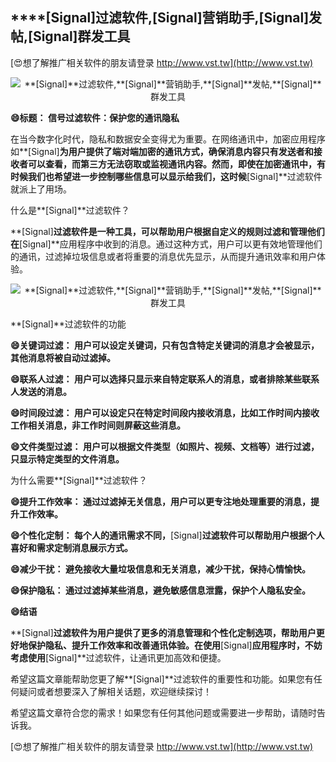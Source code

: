 ## ****[Signal]**过滤软件,**[Signal]**营销助手,**[Signal]**发帖,**[Signal]**群发工具**

[😍想了解推广相关软件的朋友请登录 http://www.vst.tw](http://www.vst.tw)

 <center><img src="https://vst.tw/MP4/tuiguang/png/0.png" alt="**[Signal]**过滤软件,**[Signal]**营销助手,**[Signal]**发帖,**[Signal]**群发工具"></center>

**😄标题： 信号过滤软件：保护您的通讯隐私**

在当今数字化时代，隐私和数据安全变得尤为重要。在网络通讯中，加密应用程序如**[Signal]**为用户提供了端对端加密的通讯方式，确保消息内容只有发送者和接收者可以查看，而第三方无法窃取或监视通讯内容。然而，即使在加密通讯中，有时候我们也希望进一步控制哪些信息可以显示给我们，这时候**[Signal]**过滤软件就派上了用场。

什么是**[Signal]**过滤软件？

**[Signal]**过滤软件是一种工具，可以帮助用户根据自定义的规则过滤和管理他们在**[Signal]**应用程序中收到的消息。通过这种方式，用户可以更有效地管理他们的通讯，过滤掉垃圾信息或者将重要的消息优先显示，从而提升通讯效率和用户体验。

 <center><img src="https://vst.tw/MP4/tuiguang/png/6.png" alt="**[Signal]**过滤软件,**[Signal]**营销助手,**[Signal]**发帖,**[Signal]**群发工具"></center>

**[Signal]**过滤软件的功能

**😄关键词过滤： 用户可以设定关键词，只有包含特定关键词的消息才会被显示，其他消息将被自动过滤掉。**

**😄联系人过滤： 用户可以选择只显示来自特定联系人的消息，或者排除某些联系人发送的消息。**

**😄时间段过滤： 用户可以设定只在特定时间段内接收消息，比如工作时间内接收工作相关消息，非工作时间则屏蔽这些消息。**

**😄文件类型过滤： 用户可以根据文件类型（如照片、视频、文档等）进行过滤，只显示特定类型的文件消息。**

为什么需要**[Signal]**过滤软件？

**😄提升工作效率： 通过过滤掉无关信息，用户可以更专注地处理重要的消息，提升工作效率。**

**😄个性化定制： 每个人的通讯需求不同，**[Signal]**过滤软件可以帮助用户根据个人喜好和需求定制消息展示方式。**

**😄减少干扰： 避免接收大量垃圾信息和无关消息，减少干扰，保持心情愉快。**

**😄保护隐私： 通过过滤掉某些消息，避免敏感信息泄露，保护个人隐私安全。**

**😄结语**

**[Signal]**过滤软件为用户提供了更多的消息管理和个性化定制选项，帮助用户更好地保护隐私、提升工作效率和改善通讯体验。在使用**[Signal]**应用程序时，不妨考虑使用**[Signal]**过滤软件，让通讯更加高效和便捷。

希望这篇文章能帮助您更了解**[Signal]**过滤软件的重要性和功能。如果您有任何疑问或者想要深入了解相关话题，欢迎继续探讨！

希望这篇文章符合您的需求！如果您有任何其他问题或需要进一步帮助，请随时告诉我。

[😍想了解推广相关软件的朋友请登录 http://www.vst.tw](http://www.vst.tw)



